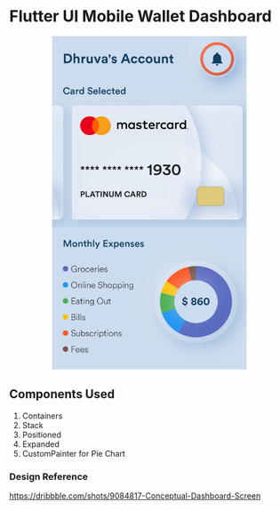 # Flutter UI Mobile Wallet Dashboard

<p align="center"> 
<img width="350" height="600" src="https://github.com/Dhruvpolaris/flutter_ui_wallet/blob/master/final_output.jpg">
</p>

## Components Used
1. Containers
2. Stack
3. Positioned
4. Expanded
5. CustomPainter for Pie Chart


### Design Reference
https://dribbble.com/shots/9084817-Conceptual-Dashboard-Screen
